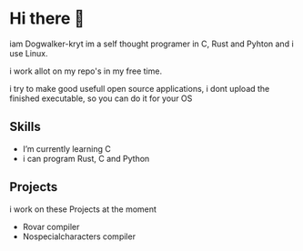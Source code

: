 # Hi there 👋
iam Dogwalker-kryt im a self thought programer in C, Rust and Pyhton and i use Linux.

i work allot on my repo's in my free time.

i try to make good usefull open source applications, i dont upload the finished executable, so you can do it for your OS


## Skills
- I’m currently learning C
- i can program Rust, C and Python

## Projects
i work on these Projects at the moment
- Rovar compiler
- Nospecialcharacters compiler



  
